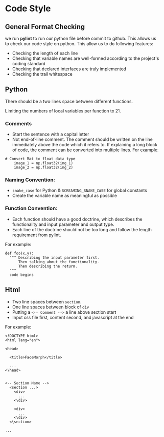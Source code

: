 # Code Style
## General Format Checking

we run **pylint** to run our python file before commit to github. This allows us to check our code style on python. This allow us to do following features:
* Checking the length of each line
* Checking that variable names are well-formed according to the project's coding standard
* Checking that declared interfaces are truly implemented
* Checking the trail whitespace

## Python

There should be a two lines space between different functions.

Limiting the numbers of local variables per function to 21.

### Comments
* Start the sentence with a capital letter
* Not end-of-line comment. The comment should be written on the line immediately above the code which it refers to. If explaining a long block of code, the comment can be converted into multiple lines.
For example:
```
# Convert Mat to float data type
    image_1 = np.float32(img_1)
    image_2 = np.float32(img_2)
```

### Naming Convention:
* `snake_case` for Python & `SCREAMING_SNAKE_CASE` for global constants
* Create the variable name as meaningful as possible

### Function Convention:
* Each function should have a good doctrine, which describes the functionality and input parameter and output type. 
* Each line of the doctrine should not be too long and follow the length requirement from pylint.

For example:
```
def foo(x,y):
  """ Describing the input parameter first. 
      Then talking about the functionality.
      Then describing the return.
  """
  code begins
```

## Html
* Two line spaces between `section`.
* One line spaces between  block of `div`
* Putting a `<-- Comment -->` a line above section start
* Input css file first, content second, and javascript at the end

For example:
```
<!DOCTYPE html>
<html lang="en">

<head>

  <title>FaceMorph</title>
  
  ...
<\head>


<-- Section Name -->
  <section ...>
    <div>
      ...
    <\div>
    
    <div>
      ...
    <\div>
  <\section>

...

```
